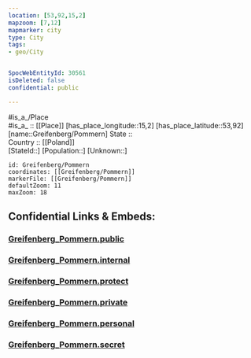 ```yaml
---
location: [53,92,15,2] 
mapzoom: [7,12] 
mapmarker: city 
type: City
tags:
- geo/City


SpocWebEntityId: 30561
isDeleted: false
confidential: public

---
```

#is_a_/Place  
#is_a_ :: [[Place]] 
[has_place_longitude::15,2] 
[has_place_latitude::53,92] 
[name::Greifenberg/Pommern] 
State ::  
Country :: [[Poland]]  
[StateId::] 
[Population::] 
[Unknown::] 


```leaflet
id: Greifenberg/Pommern
coordinates: [[Greifenberg/Pommern]] 
markerFile: [[Greifenberg/Pommern]] 
defaultZoom: 11 
maxZoom: 18
```


## Confidential Links & Embeds: 

### [Greifenberg_Pommern.public](/_public/\Earth\Continent\Europe\Europe~East\Poland\CityGreifenberg_Pommern.public.md) 

### [Greifenberg_Pommern.internal](/_internal/\Earth\Continent\Europe\Europe~East\Poland\CityGreifenberg_Pommern.internal.md) 

### [Greifenberg_Pommern.protect](/_protect/\Earth\Continent\Europe\Europe~East\Poland\CityGreifenberg_Pommern.protect.md) 

### [Greifenberg_Pommern.private](/_private/\Earth\Continent\Europe\Europe~East\Poland\CityGreifenberg_Pommern.private.md) 

### [Greifenberg_Pommern.personal](/_personal/\Earth\Continent\Europe\Europe~East\Poland\CityGreifenberg_Pommern.personal.md) 

### [Greifenberg_Pommern.secret](/_secret/\Earth\Continent\Europe\Europe~East\Poland\CityGreifenberg_Pommern.secret.md)

